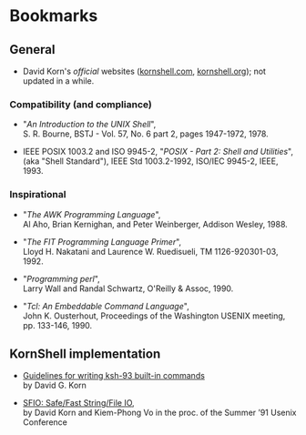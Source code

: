 # Bookmarks

## General

-   David Korn's _official_ websites ([kornshell.com](http://kornshell.com), [kornshell.org](http://kornshell.org));
    not updated in a while.

### Compatibility (and compliance)

-   "_An Introduction to the UNIX Shell_", \
    S. R. Bourne, BSTJ - Vol. 57, No. 6 part 2, pages 1947-1972, 1978.

-   IEEE POSIX 1003.2 and ISO 9945-2, "_POSIX - Part 2: Shell and Utilities_", \
    (aka "Shell Standard"), IEEE Std 1003.2-1992, ISO/IEC 9945-2, IEEE, 1993.

### Inspirational

-   "_The AWK Programming Language_", \
    Al Aho, Brian Kernighan, and Peter Weinberger, Addison Wesley, 1988.

-   "_The FIT Programming Language Primer_", \
     Lloyd H. Nakatani and Laurence W. Ruedisueli, TM 1126-920301-03, 1992.

-   "_Programming perl_", \
     Larry Wall and Randal Schwartz, O'Reilly & Assoc, 1990.

-   "_Tcl: An Embeddable Command Language_", \
    John K. Ousterhout, Proceedings of the Washington USENIX meeting, pp. 133-146, 1990.

## KornShell implementation

- [Guidelines for writing ksh-93 built-in commands](http://pkg.cs.ovgu.de/LNF/i386/5.10/LNFksh93-docs/reloc/ksh93/builtins.pdf) \
  by David G. Korn

- [SFIO: Safe/Fast String/File IO](http://citeseerx.ist.psu.edu/viewdoc/summary?doi=10.1.1.51.6574), \
  by David Korn and Kiem-Phong Vo in the proc. of the Summer ’91 Usenix Conference
